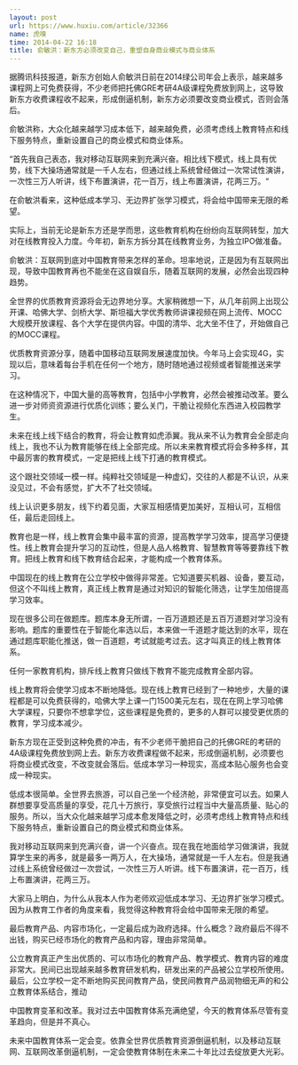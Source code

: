 ```yaml
---
layout: post
url: https://www.huxiu.com/article/32366
name: 虎嗅
time: 2014-04-22 16:18
title: 俞敏洪：新东方必须改变自己，重塑自身商业模式与商业体系
---
```

据腾讯科技报道，新东方创始人俞敏洪日前在2014绿公司年会上表示，越来越多课程网上可免费获得，不少老师把托佛GRE考研4A级课程免费放到网上，这导致新东方收费课程收不起来，形成倒逼机制，新东方必须要改变商业模式，否则会落后。

俞敏洪称，大众化越来越学习成本低下，越来越免费，必须考虑线上教育特点和线下服务特点，重新设置自己的商业模式和商业体系。

“首先我自己表态，我对移动互联网来到充满兴奋。相比线下模式，线上具有优势，线下大操场通常就是一千人左右，但通过线上系统曾经做过一次常试性演讲，一次性三万人听讲，线下布置演讲，花一百万，线上布置演讲，花两三万。“

在俞敏洪看来，这种低成本学习、无边界扩张学习模式，将会给中国带来无限的希望。

实际上，当前无论是新东方还是学而思，这些教育机构在纷纷向互联网转型，加大对在线教育投入力度。今年初，新东方拆分其在线教育业务，为独立IPO做准备。

俞敏洪：互联网到底对中国教育带来怎样的革命。坦率地说，正是因为有互联网出现，导致中国教育再也不能坐在这自娱自乐，随着互联网的发展，必然会出现四种趋势。

全世界的优质教育资源将会无边界地分享。大家稍微想一下，从几年前网上出现公开课、哈佛大学、剑桥大学、斯坦福大学优秀教师讲课视频在网上流传、MOCC大规模开放课程、各个大学在提供内容。中国的清华、北大坐不住了，开始做自己的MOCC课程。

优质教育资源分享，随着中国移动互联网发展速度加快。今年马上会实现4G，实现以后，意味着每台手机在任何一个地方，随时随地通过视频或者智能推送来学习。

在这种情况下，中国大量的高等教育，包括中小学教育，必然会被推动改革。要么进一步对师资资源进行优质化训练；要么关门，干脆让视频化东西进入校园教学生。

未来在线上线下结合的教育，将会让教育如虎添翼。我从来不认为教育会全部走向线上，我也不认为教育能够在线上全部完成。所以未来教育模式将会多种多样，其中最厉害的教育模式，一定是把线上线下打通的教育模式。

这个跟社交领域一模一样。纯粹社交领域是一种虚幻，交往的人都是不认识，从来没见过，不会有感觉，扩大不了社交领域。

线上认识更多朋友，线下约着见面，大家互相感情更加美好，互相认可，互相信任，最后走回线上。

教育也是一样，线上教育会集中最丰富的资源，提高教学学习效率，提高学习便捷性。线上教育会提升学习的互动性，但是人品人格教育、智慧教育等等要靠线下教育。把线上教育和线下教育结合起来，才能构成一个教育体系。

中国现在的线上教育在公立学校中做得非常差。它知道要买机器、设备，要互动，但这个不叫线上教育，真正线上教育是通过对知识的智能化筛选，让学生加倍提高学习效率。

现在很多公司在做题库。题库本身无所谓，一百万道题还是五百万道题对学习没有影响。题库的重要性在于智能化率选以后，本来做一千道题才能达到的水平，现在通过题库职能化推送，做一百道题，考试就能考过去。这才叫真正的线上教育体系。

任何一家教育机构，排斥线上教育只做线下教育不能完成教育全部内容。

线上教育将会使学习成本不断地降低。现在线上教育已经到了一种地步，大量的课程都是可以免费获得的，哈佛大学上课一门1500美元左右，现在在网上学习哈佛大学课程，只要你不想拿学位，这些课程是免费的，更多的人群可以接受更优质的教育，学习成本减少。

新东方现在正受到这种免费的冲击，有不少老师干脆把自己的托佛GRE的考研的4A级课程免费放到网上去。新东方收费课程做不起来，形成倒逼机制，必须要也将商业模式改变，不改变就会落后。低成本学习一种现实，高成本贴心服务也会变成一种现实。

低成本很简单。全世界去旅游，可以自己坐一个经济舱，非常便宜可以去。如果人群想要享受高质量的享受，花几十万旅行，享受旅行过程当中大量高质量、贴心的服务。所以，当大众化越来越学习成本愈发降低之时，必须考虑线上教育特点和线下服务特点，重新设置自己的商业模式和商业体系。

我对移动互联网来到充满兴奋，讲一个兴奋点。现在我在地面给学习做演讲，我就算学生来的再多，就是最多一两万人，在大操场，通常就是一千人左右。但是我通过线上系统曾经做过一次尝试，一次性三万人听讲。线下布置演讲，花一百万，线上布置演讲，花两三万。

大家马上明白，为什么从我本人作为老师欢迎低成本学习、无边界扩张学习模式。因为从教育工作者的角度来看，我觉得这种教育将会给中国带来无限的希望。

最后教育产品、内容市场化，一定最后成为政府选择。什么概念？政府最后不得不出钱，购买已经市场化的教育产品和内容，理由非常简单。

公立教育真正产生出优质的、可以市场化的教育产品、教学模式、教育内容的难度非常大。民间已出现越来越多教育研发机构，研发出来的产品被公立学校所使用。最后，公立学校一定不断地购买民间教育产品，使民间教育产品润物细无声的和公立教育体系结合，推动

中国教育变革和改革。我对过去中国教育体系充满绝望，今天的教育体系尽管有变革趋向，但是并不真心。

未来中国教育体系一定会变。依靠全世界优质教育资源倒逼机制，以及移动互联网、互联网改革倒逼机制，一定会使教育体制在未来二十年比过去绽放更大光彩。

